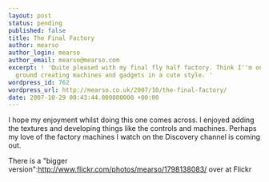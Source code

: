 ```yaml
---
layout: post
status: pending
published: false
title: The Final Factory
author: mearso
author_login: mearso
author_email: mearso@mearso.com
excerpt: ! 'Quite pleased with my final fly half factory. Think I''m on more familiar
  ground creating machines and gadgets in a cute style. '
wordpress_id: 762
wordpress_url: http://mearso.co.uk/2007/10/the-final-factory/
date: 2007-10-29 00:43:44.000000000 +00:00
---
```

I hope my enjoyment whilst doing this one comes across. I enjoyed adding the textures and developing things like the controls and machines. Perhaps my love of the factory machines I watch on the Discovery channel is coming out.

There is a "bigger version":http://www.flickr.com/photos/mearso/1798138083/ over at Flickr
